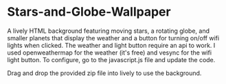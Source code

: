 # Stars-and-Globe-Wallpaper
A lively HTML background featuring moving stars, a rotating globe, and smaller planets that display the weather and a button for turning on/off wifi lights when clicked.
The weather and light button require an api to work. I used openweathermap for the weather (it's free) and vesync for the wifi light button. To configure, go to the javascript.js file and update the code.

Drag and drop the provided zip file into lively to use the background.
